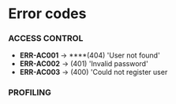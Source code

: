 # Error codes

### ACCESS CONTROL

* **ERR-AC001** -&gt; ****\(404\) 'User not found'
* **ERR-AC002** -&gt; \(401\) 'Invalid password'
* **ERR-AC003** -&gt; \(400\) 'Could not register user 

### PROFILING





